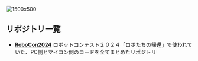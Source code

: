
![1500x500](https://github.com/hakoroboken/.github/assets/53041471/8f012fff-ff7c-4934-8568-b842dc38c3d8)


## リポジトリ一覧

- **[RoboCon2024](https://github.com/hakoroboken/RoboCon2024)**
ロボットコンテスト２０２４「ロボたちの帰還」で使われていた、PC側とマイコン側のコードを全てまとめたリポジトリ
